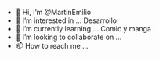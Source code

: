 - 👋 Hi, I’m @MartinEmilio
- 👀 I’m interested in ... Desarrollo
- 🌱 I’m currently learning ... Comic y manga
- 💞️ I’m looking to collaborate on ...
- 📫 How to reach me ...

<!---
MartinEmilio/MartinEmilio is a ✨ special ✨ repository because its `README.md` (this file) appears on your GitHub profile.
You can click the Preview link to take a look at your changes.
--->
